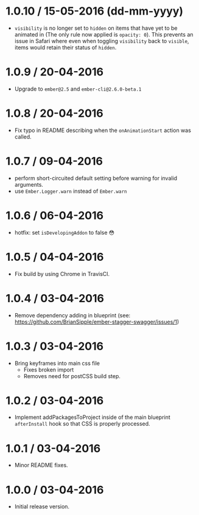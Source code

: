 1.0.10 / 15-05-2016 (dd-mm-yyyy)
================================
* `visibility` is no longer set to `hidden` on items that have yet to be animated in (The only rule now applied is `opacity: 0`). This prevents an issue in Safari where even when toggling `visibility` back to `visible`, items would retain their status of `hidden`.

1.0.9 / 20-04-2016
================================
* Upgrade to `ember@2.5` and `ember-cli@2.6.0-beta.1`

1.0.8 / 20-04-2016
================================
* Fix typo in README describing when the `onAnimationStart` action was called.

1.0.7 / 09-04-2016
================================
* perform short-circuited default setting before warning for invalid arguments.
* use `Ember.Logger.warn` instead of `Ember.warn`

1.0.6 / 06-04-2016
================================
* hotfix: set `isDevelopingAddon` to false 😳

1.0.5 / 04-04-2016
================================
* Fix build by using Chrome in TravisCI.

1.0.4 / 03-04-2016
================================
* Remove dependency adding in blueprint (see: https://github.com/BrianSipple/ember-stagger-swagger/issues/1)

1.0.3 / 03-04-2016
================================
* Bring keyframes into main css file
  * Fixes broken import
  * Removes need for postCSS build step.

1.0.2 / 03-04-2016
================================
* Implement addPackagesToProject inside of the main blueprint `afterInstall` hook so that CSS is properly processed.

1.0.1 / 03-04-2016
================================
* Minor README fixes.

1.0.0 / 03-04-2016
================================
* Initial release version.
